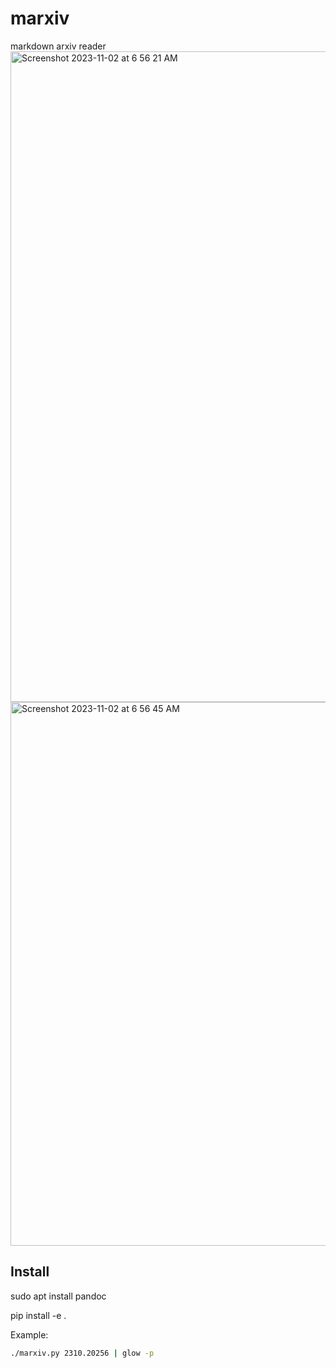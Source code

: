 # marxiv
markdown arxiv reader
<img width="1041" alt="Screenshot 2023-11-02 at 6 56 21 AM" src="https://github.com/stakodiak/marxiv/assets/1082786/7a186943-6c34-40c8-8997-919ae151579a">
<img width="870" alt="Screenshot 2023-11-02 at 6 56 45 AM" src="https://github.com/stakodiak/marxiv/assets/1082786/a493e701-ec58-49d9-b621-6aed7d8cdfd9">

## Install

sudo apt install pandoc

pip install -e .

Example:
```sh
./marxiv.py 2310.20256 | glow -p
```
